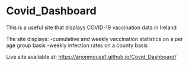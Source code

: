 # Covid_Dashboard
This is a useful site that displays COVID-19 vaccination data in Ireland

The site displays:
-cumulative and weekly vaccination statistics on a per age group basis
-weekly infection rates on a county basis

Live site available at: https://anonmouse1.github.io/Covid_Dashboard/
